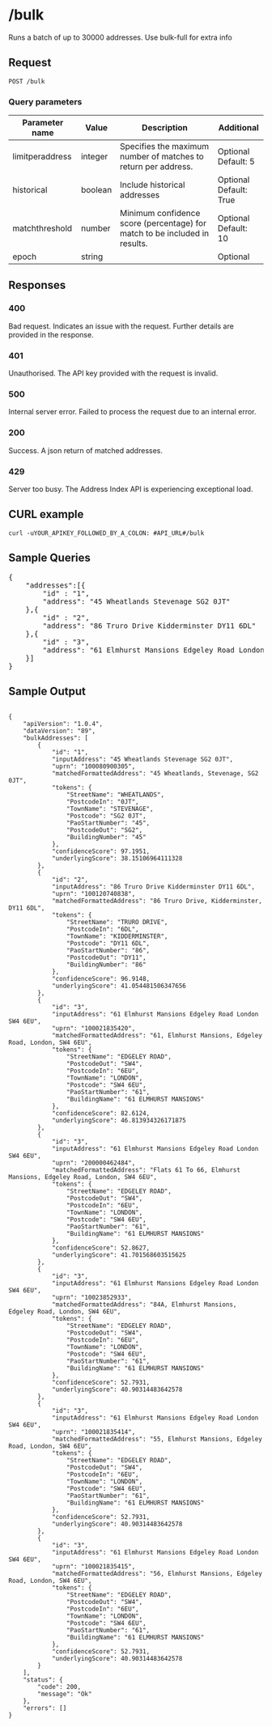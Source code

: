 <h1>/bulk</h1>

<p>Runs a batch of up to 30000 addresses. Use bulk-full for extra info</p>

<h2>Request</h2>

<p><code>POST /bulk</code></p>

<h3>Query parameters</h3>

<table class="table">
        <thead class="table--head">
        <th scope="col" class="table--header--cell">Parameter name</th>
        <th scope="col" class="table--header--cell">Value</th>
        <th scope="col" class="table--header--cell">Description</th>
        <th scope="col" class="table--header--cell">Additional</th>
        </thead>
        <tbody>
        <tr class="table--row">
            <td class="table--cell">limitperaddress</td>
            <td class="table--cell">integer</td>
            <td class="table--cell">Specifies the maximum number of matches to return per address.</td>
            <td class="table--cell">
                Optional
                <br>Default: 5
            </td>
        </tr>
        <tr class="table--row">
            <td class="table--cell">historical</td>
            <td class="table--cell">boolean</td>
            <td class="table--cell">Include historical addresses</td>
            <td class="table--cell">
                Optional
                <br>Default: True
             </td>
        </tr>
        <tr class="table--row">
            <td class="table--cell">matchthreshold</td>
            <td class="table--cell">number</td>
            <td class="table--cell">Minimum confidence score (percentage) for match to be included in results.</td>
            <td class="table--cell">
                Optional
                <br>Default: 10
             </td>
        </tr>
        <tr class="table--row">
            <td class="table--cell">epoch</td>
            <td class="table--cell">string</td>
            <td class="table--cell"></td>
            <td class="table--cell">
                Optional
            </td>
        </tr>       
    </tbody>
</table>

<h2>Responses</h2>
    
<h3>400</h3>
<p>Bad request. Indicates an issue with the request. Further details are provided in the response.</p>
    
<h3>401</h3>
<p>Unauthorised. The API key provided with the request is invalid.</p>
    
<h3>500</h3>
<p>Internal server error. Failed to process the request due to an internal error.</p>
    
<h3>200</h3>
<p>Success. A json return of matched addresses.</p>
    
<h3 class="neptune">429</h3>
<p>Server too busy. The Address Index API is experiencing exceptional load.</p>
    
<h2>CURL example</h2>

<pre><code>curl -uYOUR_APIKEY_FOLLOWED_BY_A_COLON: #API_URL#/bulk</code></pre>

<h2>Sample Queries</h2>

<p><pre>{
    "addresses":[{
        "id" : "1",
        "address": "45 Wheatlands Stevenage SG2 0JT"
    },{
        "id" : "2",
        "address": "86 Truro Drive Kidderminster DY11 6DL"
    },{
        "id" : "3",
        "address": "61 Elmhurst Mansions Edgeley Road London SW4 6EU"
    }]
}</pre></p>

<h2>Sample Output</h2>

<pre><code>
{
    "apiVersion": "1.0.4",
    "dataVersion": "89",
    "bulkAddresses": [
        {
            "id": "1",
            "inputAddress": "45 Wheatlands Stevenage SG2 0JT",
            "uprn": "100080900305",
            "matchedFormattedAddress": "45 Wheatlands, Stevenage, SG2 0JT",
            "tokens": {
                "StreetName": "WHEATLANDS",
                "PostcodeIn": "0JT",
                "TownName": "STEVENAGE",
                "Postcode": "SG2 0JT",
                "PaoStartNumber": "45",
                "PostcodeOut": "SG2",
                "BuildingNumber": "45"
            },
            "confidenceScore": 97.1951,
            "underlyingScore": 38.15106964111328
        },
        {
            "id": "2",
            "inputAddress": "86 Truro Drive Kidderminster DY11 6DL",
            "uprn": "100120740838",
            "matchedFormattedAddress": "86 Truro Drive, Kidderminster, DY11 6DL",
            "tokens": {
                "StreetName": "TRURO DRIVE",
                "PostcodeIn": "6DL",
                "TownName": "KIDDERMINSTER",
                "Postcode": "DY11 6DL",
                "PaoStartNumber": "86",
                "PostcodeOut": "DY11",
                "BuildingNumber": "86"
            },
            "confidenceScore": 96.9148,
            "underlyingScore": 41.054481506347656
        },
        {
            "id": "3",
            "inputAddress": "61 Elmhurst Mansions Edgeley Road London SW4 6EU",
            "uprn": "100021835420",
            "matchedFormattedAddress": "61, Elmhurst Mansions, Edgeley Road, London, SW4 6EU",
            "tokens": {
                "StreetName": "EDGELEY ROAD",
                "PostcodeOut": "SW4",
                "PostcodeIn": "6EU",
                "TownName": "LONDON",
                "Postcode": "SW4 6EU",
                "PaoStartNumber": "61",
                "BuildingName": "61 ELMHURST MANSIONS"
            },
            "confidenceScore": 82.6124,
            "underlyingScore": 46.813934326171875
        },
        {
            "id": "3",
            "inputAddress": "61 Elmhurst Mansions Edgeley Road London SW4 6EU",
            "uprn": "200000462484",
            "matchedFormattedAddress": "Flats 61 To 66, Elmhurst Mansions, Edgeley Road, London, SW4 6EU",
            "tokens": {
                "StreetName": "EDGELEY ROAD",
                "PostcodeOut": "SW4",
                "PostcodeIn": "6EU",
                "TownName": "LONDON",
                "Postcode": "SW4 6EU",
                "PaoStartNumber": "61",
                "BuildingName": "61 ELMHURST MANSIONS"
            },
            "confidenceScore": 52.8627,
            "underlyingScore": 41.701568603515625
        },
        {
            "id": "3",
            "inputAddress": "61 Elmhurst Mansions Edgeley Road London SW4 6EU",
            "uprn": "10023852933",
            "matchedFormattedAddress": "84A, Elmhurst Mansions, Edgeley Road, London, SW4 6EU",
            "tokens": {
                "StreetName": "EDGELEY ROAD",
                "PostcodeOut": "SW4",
                "PostcodeIn": "6EU",
                "TownName": "LONDON",
                "Postcode": "SW4 6EU",
                "PaoStartNumber": "61",
                "BuildingName": "61 ELMHURST MANSIONS"
            },
            "confidenceScore": 52.7931,
            "underlyingScore": 40.90314483642578
        },
        {
            "id": "3",
            "inputAddress": "61 Elmhurst Mansions Edgeley Road London SW4 6EU",
            "uprn": "100021835414",
            "matchedFormattedAddress": "55, Elmhurst Mansions, Edgeley Road, London, SW4 6EU",
            "tokens": {
                "StreetName": "EDGELEY ROAD",
                "PostcodeOut": "SW4",
                "PostcodeIn": "6EU",
                "TownName": "LONDON",
                "Postcode": "SW4 6EU",
                "PaoStartNumber": "61",
                "BuildingName": "61 ELMHURST MANSIONS"
            },
            "confidenceScore": 52.7931,
            "underlyingScore": 40.90314483642578
        },
        {
            "id": "3",
            "inputAddress": "61 Elmhurst Mansions Edgeley Road London SW4 6EU",
            "uprn": "100021835415",
            "matchedFormattedAddress": "56, Elmhurst Mansions, Edgeley Road, London, SW4 6EU",
            "tokens": {
                "StreetName": "EDGELEY ROAD",
                "PostcodeOut": "SW4",
                "PostcodeIn": "6EU",
                "TownName": "LONDON",
                "Postcode": "SW4 6EU",
                "PaoStartNumber": "61",
                "BuildingName": "61 ELMHURST MANSIONS"
            },
            "confidenceScore": 52.7931,
            "underlyingScore": 40.90314483642578
        }
    ],
    "status": {
        "code": 200,
        "message": "Ok"
    },
    "errors": []
}
</code></pre>
